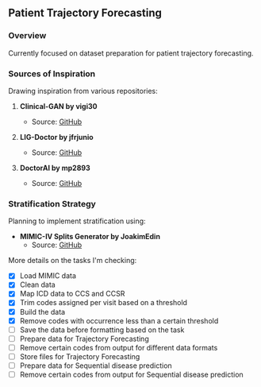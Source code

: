 ## Patient Trajectory Forecasting

### Overview
Currently focused on dataset preparation for patient trajectory forecasting.

### Sources of Inspiration
Drawing inspiration from various repositories:

1. **Clinical-GAN by vigi30**
   - Source: [GitHub](https://github.com/vigi30/Clinical-GAN/blob/5f32201fda798ca91129f22a9c52820d2aa3e414/process_data.py)

2. **LIG-Doctor by jfrjunio**
   - Source: [GitHub](https://github.com/jfrjunio/LIG-Doctor/blob/master/preprocess_mimiciii.py)

3. **DoctorAI by mp2893**
   - Source: [GitHub](https://github.com/mp2893/doctorai/blob/master/process_mimic.py)

### Stratification Strategy
Planning to implement stratification using:
- **MIMIC-IV Splits Generator by JoakimEdin**
  - Source: [GitHub](https://github.com/JoakimEdin/medical-coding-reproducibility/blob/main/prepare_data/generate_mimiciv_splits.py)

More details on the tasks I'm checking: 

- [x] Load MIMIC data
- [x] Clean data
- [x] Map ICD data to CCS and CCSR
- [x] Trim codes assigned per visit based on a threshold
- [x] Build the data
- [x] Remove codes with occurrence less than a certain threshold
- [ ] Save the data before formatting based on the task
- [ ] Prepare data for Trajectory Forecasting
- [ ] Remove certain codes from output for different data formats
- [ ] Store files for Trajectory Forecasting
- [ ] Prepare data for Sequential disease prediction
- [ ] Remove certain codes from output for Sequential disease prediction
